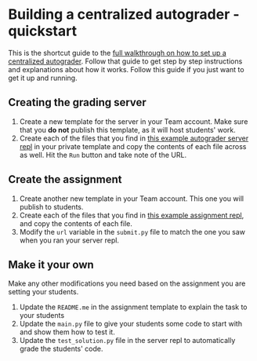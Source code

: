 # Building a centralized autograder - quickstart

This is the shortcut guide to the [full walkthrough on how to set up a centralized autograder](https://docs.repl.it/Teams/building-centralized-autograder). Follow that guide to get step by step instructions and explanations about how it works. Follow this guide if you just want to get it up and running.

## Creating the grading server
1. Create a new template for the server in your Team account. Make sure that you **do not** publish this template, as it will host students' work.
2. Create each of the files that you find in [this example autograder server repl](https://repl.it/@ritza/grading-server#main.py) in your private template and copy the contents of each file across as well. Hit the `Run` button and take note of the URL.

## Create the assignment
1. Create another new template in your Team account. This one you will publish to students.
2. Create each of the files that you find in [this example assignment repl](https://repl.it/@ritza/autograding-assignment-template), and copy the contents of each file.
3. Modify the `url` variable in the `submit.py` file to match the one you saw when you ran your server repl.

## Make it your own
Make any other modifications you need based on the assignment you are setting your students.
1. Update the `README.me` in the assignment template to explain the task to your students
2. Update the `main.py` file to give your students some code to start with and show them how to test it.
3. Update the `test_solution.py` file in the server repl to automatically grade the students' code.